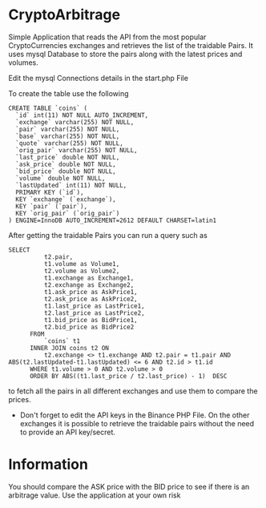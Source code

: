 # CryptoArbitrage

Simple Application that reads the API from the most popular CryptoCurrencies exchanges and retrieves the list of the traidable Pairs.
It uses mysql Database to store the pairs along with the latest prices and volumes.

Edit the mysql Connections details in the start.php File

To create the table use the following

```
CREATE TABLE `coins` (
  `id` int(11) NOT NULL AUTO_INCREMENT,
  `exchange` varchar(255) NOT NULL,
  `pair` varchar(255) NOT NULL,
  `base` varchar(255) NOT NULL,
  `quote` varchar(255) NOT NULL,
  `orig_pair` varchar(255) NOT NULL,
  `last_price` double NOT NULL,
  `ask_price` double NOT NULL,
  `bid_price` double NOT NULL,
  `volume` double NOT NULL,
  `lastUpdated` int(11) NOT NULL,
  PRIMARY KEY (`id`),
  KEY `exchange` (`exchange`),
  KEY `pair` (`pair`),
  KEY `orig_pair` (`orig_pair`)
) ENGINE=InnoDB AUTO_INCREMENT=2612 DEFAULT CHARSET=latin1
```

After getting the traidable Pairs you can run a query such as

```
SELECT
          t2.pair,
          t1.volume as Volume1,
          t2.volume as Volume2,
          t1.exchange as Exchange1,
          t2.exchange as Exchange2,
          t1.ask_price as AskPrice1,
          t2.ask_price as AskPrice2,
          t1.last_price as LastPrice1,
          t2.last_price as LastPrice2,
          t1.bid_price as BidPrice1,
          t2.bid_price as BidPrice2
      FROM
          `coins` t1
      INNER JOIN coins t2 ON
          t2.exchange <> t1.exchange AND t2.pair = t1.pair AND ABS(t2.lastUpdated-t1.lastUpdated) <= 6 AND t2.id > t1.id
      WHERE t1.volume > 0 AND t2.volume > 0 
      ORDER BY ABS((t1.last_price / t2.last_price) - 1)  DESC
```

to fetch all the pairs in all different exchanges and use them to compare the prices.

* Don't forget to edit the API keys in the Binance PHP File. On the other exchanges it is possible to retrieve the traidable pairs without the need to provide an API key/secret.

# Information

You should compare the ASK price with the BID price to see if there is an arbitrage value. Use the application at your own risk
